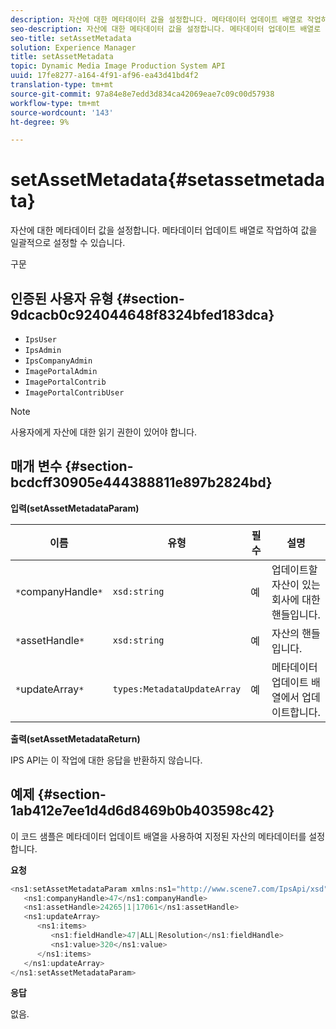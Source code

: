 ```yaml
---
description: 자산에 대한 메타데이터 값을 설정합니다. 메타데이터 업데이트 배열로 작업하여 값을 일괄적으로 설정할 수 있습니다.
seo-description: 자산에 대한 메타데이터 값을 설정합니다. 메타데이터 업데이트 배열로 작업하여 값을 일괄적으로 설정할 수 있습니다.
seo-title: setAssetMetadata
solution: Experience Manager
title: setAssetMetadata
topic: Dynamic Media Image Production System API
uuid: 17fe8277-a164-4f91-af96-ea43d41bd4f2
translation-type: tm+mt
source-git-commit: 97a84e8e7edd3d834ca42069eae7c09c00d57938
workflow-type: tm+mt
source-wordcount: '143'
ht-degree: 9%

---
```



# setAssetMetadata{#setassetmetadata}

자산에 대한 메타데이터 값을 설정합니다. 메타데이터 업데이트 배열로 작업하여 값을 일괄적으로 설정할 수 있습니다.

구문

## 인증된 사용자 유형 {#section-9dcacb0c924044648f8324bfed183dca}

* `IpsUser`
* `IpsAdmin`
* `IpsCompanyAdmin`
* `ImagePortalAdmin`
* `ImagePortalContrib`
* `ImagePortalContribUser`

>[!NOTE]
>
>사용자에게 자산에 대한 읽기 권한이 있어야 합니다.

## 매개 변수 {#section-bcdcff30905e444388811e897b2824bd}

**입력(setAssetMetadataParam)**

| 이름 | 유형 | 필수 | 설명 |
|---|---|---|---|
| `*`companyHandle`*` | `xsd:string` | 예 | 업데이트할 자산이 있는 회사에 대한 핸들입니다. |
| `*`assetHandle`*` | `xsd:string` | 예 | 자산의 핸들입니다. |
| `*`updateArray`*` | `types:MetadataUpdateArray` | 예 | 메타데이터 업데이트 배열에서 업데이트합니다. |

**출력(setAssetMetadataReturn)**

IPS API는 이 작업에 대한 응답을 반환하지 않습니다.

## 예제 {#section-1ab412e7ee1d4d6d8469b0b403598c42}

이 코드 샘플은 메타데이터 업데이트 배열을 사용하여 지정된 자산의 메타데이터를 설정합니다.

**요청**

```java
<ns1:setAssetMetadataParam xmlns:ns1="http://www.scene7.com/IpsApi/xsd">
   <ns1:companyHandle>47</ns1:companyHandle>
   <ns1:assetHandle>24265|1|17061</ns1:assetHandle>
   <ns1:updateArray>
      <ns1:items>
         <ns1:fieldHandle>47|ALL|Resolution</ns1:fieldHandle>
         <ns1:value>320</ns1:value>
      </ns1:items>
   </ns1:updateArray>
</ns1:setAssetMetadataParam>
```

**응답**

없음.
